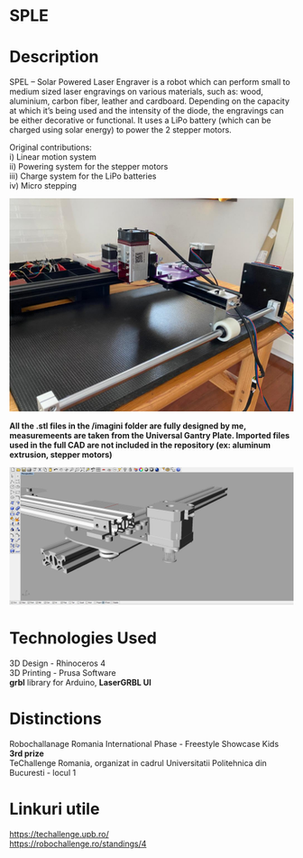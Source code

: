 # SPLE


# Description

SPEL – Solar Powered Laser Engraver is a robot which can perform small to medium sized laser engravings on various  materials, such as: wood, aluminium, carbon fiber, leather and cardboard. Depending on the capacity at which it’s being used and the intensity of the diode, the engravings can be either decorative or functional. It uses a LiPo battery (which can be charged using solar energy) to power the 2 stepper motors.


Original contributions:  
  i)   Linear motion system  
  ii)  Powering system for the stepper motors  
  iii) Charge system for the LiPo batteries  
  iv)  Micro stepping  


<img src="/imagini/full.jpg">

**All the .stl files in the /imagini folder are fully designed by me, measuremeents are taken from the Universal Gantry Plate. Imported files used in the full CAD are not included in the repository (ex: aluminum extrusion, stepper motors)**


<img src="/imagini/CAD.JPG">

# Technologies Used

3D Design - Rhinoceros 4  
3D Printing - Prusa Software  
**grbl** library for Arduino, **LaserGRBL UI**  

# Distinctions
Robochallanage Romania International Phase - Freestyle Showcase Kids **3rd prize**  
TeChallenge Romania, organizat in cadrul Universitatii Politehnica din Bucuresti - locul 1  

# Linkuri utile  
https://techallenge.upb.ro/  
https://robochallenge.ro/standings/4  

